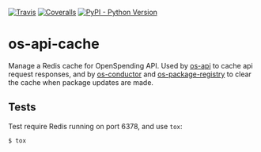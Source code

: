 [![Travis](https://img.shields.io/travis/openspending/os-api-cache/master.svg)](https://travis-ci.org/openspending/os-api-cache)
[![Coveralls](http://img.shields.io/coveralls/openspending/os-api-cache/master.svg)](https://coveralls.io/r/openspending/os-api-cache?branch=master)
[![PyPI - Python Version](https://img.shields.io/pypi/pyversions/os-api-cache.svg)](https://pypi.org/project/os-api-cache/)


# os-api-cache

Manage a Redis cache for OpenSpending API. Used by [os-api](https://github.com/openspending/os-api) to cache api request responses, and by [os-conductor](https://github.com/openspending/os-conductor) and [os-package-registry](https://github.com/openspending/os-package-registry) to clear the cache when package updates are made.


## Tests

Test require Redis running on port 6378, and use `tox`:

```sh
$ tox
```
